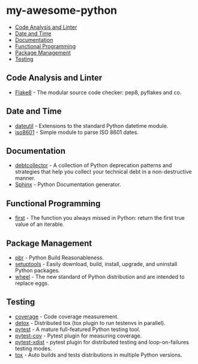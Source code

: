 # my-awesome-python

- [Code Analysis and Linter](#code-analysis-and-linter)
- [Date and Time](#date-and-time)
- [Documentation](#documentation)
- [Functional Programming](#functional-programming)
- [Package Management](#package-management)
- [Testing](#testing)

## Code Analysis and Linter

- [Flake8](https://pypi.org/project/pep8/) - The modular source code checker: pep8, pyflakes and co.

## Date and Time

- [dateutil](https://github.com/dateutil/dateutil) - Extensions to the standard Python datetime module.
- [iso8601](https://pypi.org/project/iso8601/) - Simple module to parse ISO 8601 dates.

## Documentation

- [debtcollector](https://pypi.org/project/debtcollector/) - A collection of Python deprecation patterns and strategies that help you collect your technical debt in a non-destructive manner.
- [Sphinx](https://www.sphinx-doc.org/en/master/) - Python Documentation generator.

## Functional Programming

- [first](https://github.com/hynek/first/) - The function you always missed in Python: return the first true value of an iterable.

## Package Management

- [pbr](https://pypi.org/project/pbr/) - Python Build Reasonableness.
- [setuptools](https://pypi.org/project/setuptools/) - Easily download, build, install, upgrade, and uninstall Python packages.
- [wheel](https://pythonwheels.com/) - The new standard of Python distribution and are intended to replace eggs.

## Testing

- [coverage](https://python.libhunt.com/coveragepy-alternatives) - Code coverage measurement.
- [detox](https://github.com/tox-dev/detox) - Distributed tox (tox plugin to run testenvs in parallel).
- [pytest](http://pytest.org/latest/) - A mature full-featured Python testing tool.
- [pytest-cov](https://pypi.org/project/pytest-cov/) - Pytest plugin for measuring coverage.
- [pytest-xdist](https://github.com/pytest-dev/pytest-xdist) - pytest plugin for distributed testing and loop-on-failures testing modes.
- [tox](https://python.libhunt.com/tox-alternatives) - Auto builds and tests distributions in multiple Python versions.
